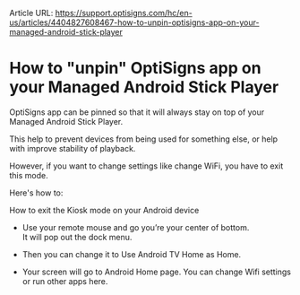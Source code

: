 Article URL: https://support.optisigns.com/hc/en-us/articles/4404827608467-how-to-unpin-optisigns-app-on-your-managed-android-stick-player

# How to "unpin" OptiSigns app on your Managed Android Stick Player

OptiSigns app can be pinned so that it will always stay on top of your Managed
Android Stick Player.

This help to prevent devices from being used for something else, or help with
improve stability of playback.

However, if you want to change settings like change WiFi, you have to exit
this mode.

Here's how to:

How to exit the Kiosk mode on your Android device

  * Use your remote mouse and go you’re your center of bottom.  
It will pop out the dock menu.

  * Then you can change it to Use Android TV Home as Home.

  * Your screen will go to Android Home page. You can change Wifi settings or run other apps here.

